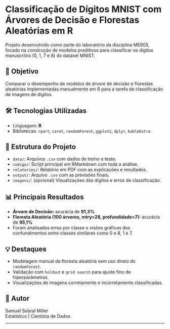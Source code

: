 # Classificação de Dígitos MNIST com Árvores de Decisão e Florestas Aleatórias em R

Projeto desenvolvido como parte do laboratório da disciplina ME905, focado na construção de modelos preditivos para classificar os dígitos manuscritos (0, 1, 7 e 8) do dataset MNIST.

## 📌 Objetivo

Comparar o desempenho de modelos de árvore de decisão e florestas aleatórias implementadas manualmente em R para a tarefa de classificação de imagens de dígitos.

## 🛠️ Tecnologias Utilizadas

- Linguagem: **R**
- Bibliotecas: `rpart`, `caret`, `randomForest`, `ggplot2`, `dplyr`, `kableExtra`

## 📂 Estrutura do Projeto

- `data/`: Arquivos `.csv` com dados de treino e teste.
- `codigo/`: Script principal em RMarkdown com toda a análise.
- `relatorios/`: Relatório em PDF com as explicações e resultados.
- `output/`: Arquivo `.csv` com as previsões finais.
- `imagens/`: (opcional) Visualizações dos dígitos e erros de classificação.

## 📊 Principais Resultados

- **Árvore de Decisão:** acurácia de **91,3%**
- **Floresta Aleatória (100 árvores, mtry=28, profundidade=7):** acurácia de **95,1%**
- Foram analisados erros por classe e visões gráficas dos confundimentos entre classes similares como 0 e 8, 1 e 7.

## 💡 Destaques

- Modelagem manual da floresta aleatória sem uso direto do `randomForest`.
- Validação com `holdout` e `grid search` para ajuste fino de hiperparâmetros.
- Visualizações de imagens corretamente e incorretamente classificadas.

## 👤 Autor

Samuel Sobral Miller  
Estatístico | Cientista de Dados  


---

